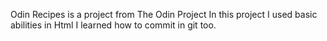 Odin Recipes is a project from The Odin Project
In this project I used basic abilities in Html
I learned how to commit in git too.